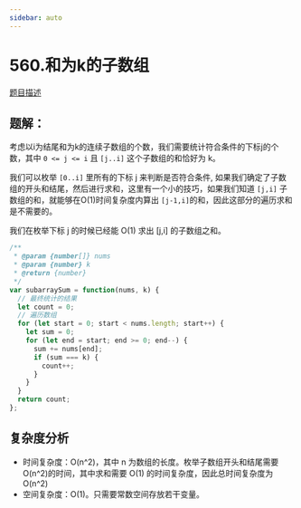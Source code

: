 ```yaml
---
sidebar: auto
---
```


# 560.和为k的子数组

[题目描述](https://leetcode.cn/problems/subarray-sum-equals-k/)

## 题解：

考虑以i为结尾和为k的连续子数组的个数，我们需要统计符合条件的下标j的个数，其中 `0 <= j <= i` 且 `[j..i]` 这个子数组的和恰好为 k。

我们可以枚举 `[0..i]` 里所有的下标 j 来判断是否符合条件, 如果我们确定了子数组的开头和结尾，然后进行求和，这里有一个小的技巧，如果我们知道 `[j,i]` 子数组的和，就能够在O(1)时间复杂度内算出 `[j-1,i]`的和，因此这部分的遍历求和是不需要的。

我们在枚举下标 j 的时候已经能 O(1) 求出 [j,i] 的子数组之和。

```js
/**
 * @param {number[]} nums
 * @param {number} k
 * @return {number}
 */
var subarraySum = function(nums, k) {
  // 最终统计的结果
  let count = 0;
  // 遍历数组
  for (let start = 0; start < nums.length; start++) {
    let sum = 0;
    for (let end = start; end >= 0; end--) {
      sum += nums[end];
      if (sum === k) {
        count++;
      }
    }
  }
  return count;
};
```

## 复杂度分析
- 时间复杂度：O(n^2)，其中 n 为数组的长度。枚举子数组开头和结尾需要 O(n^2)的时间，其中求和需要 O(1) 的时间复杂度，因此总时间复杂度为 O(n^2)
- 空间复杂度：O(1)。只需要常数空间存放若干变量。

